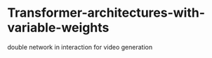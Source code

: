 # Transformer-architectures-with-variable-weights
double network in interaction for video generation
